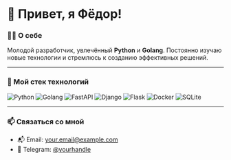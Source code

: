 # 👋 Привет, я Фёдор!

### 🧑‍💻 О себе
Молодой разработчик, увлечённый **Python** и **Golang**. Постоянно изучаю новые технологии и стремлюсь к созданию эффективных решений.

---

### 🔧 Мой стек технологий

![Python](https://img.shields.io/badge/-Python-3776AB?logo=python&logoColor=white&style=flat-square)
![Golang](https://img.shields.io/badge/-Golang-00ADD8?logo=go&logoColor=white&style=flat-square)
![FastAPI](https://img.shields.io/badge/-FastAPI-009688?logo=fastapi&logoColor=white&style=flat-square)
![Django](https://img.shields.io/badge/-Django-092E20?logo=django&logoColor=white&style=flat-square)
![Flask](https://img.shields.io/badge/-Flask-000000?logo=flask&logoColor=white&style=flat-square)
![Docker](https://img.shields.io/badge/-Docker-2496ED?logo=docker&logoColor=white&style=flat-square)
![SQLite](https://img.shields.io/badge/-SQLite-003B57?logo=sqlite&logoColor=white&style=flat-square)

---

### 📫 Связаться со мной

- 📬 Email: [your.email@example.com](mailto:your.email@example.com)
- 💬 Telegram: [@yourhandle](https://t.me/yourhandle)
